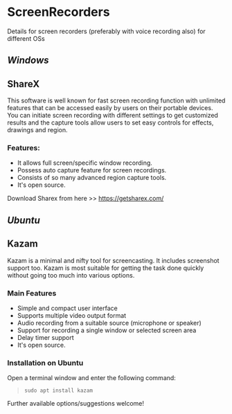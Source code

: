 # ScreenRecorders
Details for screen recorders (preferably with voice recording also) for different OSs


## _Windows_

## ShareX
This software is well known for fast screen recording function with unlimited features that can be accessed easily by users on their portable devices. You can initiate screen recording with different settings to get customized results and the capture tools allow users to set easy controls for effects, drawings and region.

### Features:
* It allows full screen/specific window recording.
* Possess auto capture feature for screen recordings.
* Consists of so many advanced region capture tools.
* It's open source.

Download Sharex from here >> https://getsharex.com/


## _Ubuntu_

## Kazam
Kazam is a minimal and nifty tool for screencasting. It includes screenshot support too. Kazam is most suitable for getting the task done quickly without going too much into various options.

### Main Features
* Simple and compact user interface
* Supports multiple video output format
* Audio recording from a suitable source (microphone or speaker)
* Support for recording a single window or selected screen area
* Delay timer support
* It's open source.

### Installation on Ubuntu
Open a terminal window and enter the following command:

> ```sudo apt install kazam```


Further available options/suggestions welcome!


